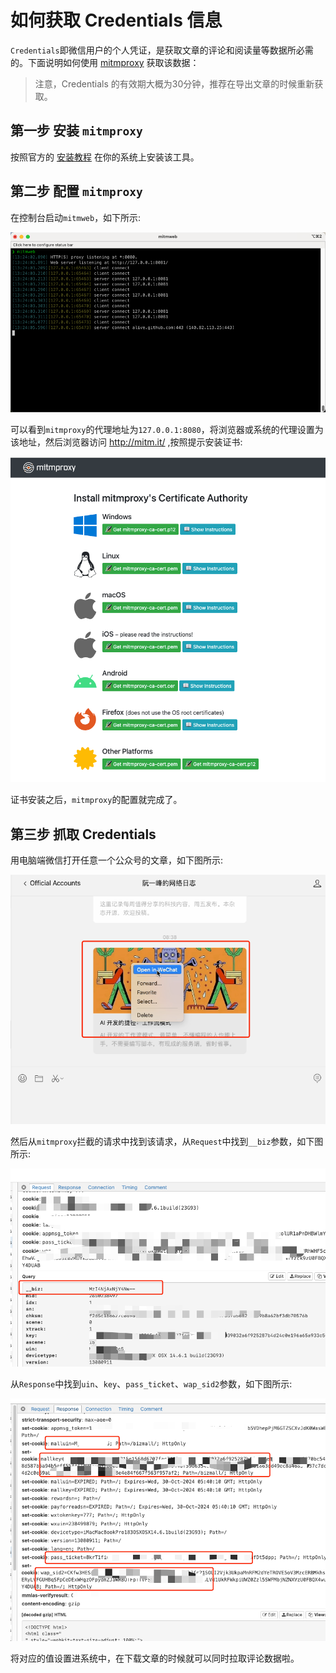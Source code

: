 # 如何获取 Credentials 信息

`Credentials`即微信用户的个人凭证，是获取文章的评论和阅读量等数据所必需的。下面说明如何使用 [mitmproxy](https://mitmproxy.org/) 获取该数据：

> 注意，Credentials 的有效期大概为30分钟，推荐在导出文章的时候重新获取。

## 第一步 安装 `mitmproxy`

按照官方的 [安装教程](https://docs.mitmproxy.org/stable/overview-installation/) 在你的系统上安装该工具。

## 第二步 配置 `mitmproxy`

在控制台启动`mitmweb`，如下所示:

![启动 mitmweb](../assets/mitmweb.png)

可以看到`mitmproxy`的代理地址为`127.0.0.1:8080`，将浏览器或系统的代理设置为该地址，然后浏览器访问 http://mitm.it/ ,按照提示安装证书:

![安装证书](../assets/mitm-cert.png)

证书安装之后，`mitmproxy`的配置就完成了。

## 第三步 抓取 Credentials

用电脑端微信打开任意一个公众号的文章，如下图所示:

![open in wechat](../assets/open-in-wechat.png)

然后从`mitmproxy`拦截的请求中找到该请求，从`Request`中找到`__biz`参数，如下图所示:

![mitm request](../assets/mitm-request.png)

从`Response`中找到`uin`、`key`、`pass_ticket`、`wap_sid2`参数，如下图所示:

![mitm response](../assets/mitm-response.png)

将对应的值设置进系统中，在下载文章的时候就可以同时拉取评论数据啦。
